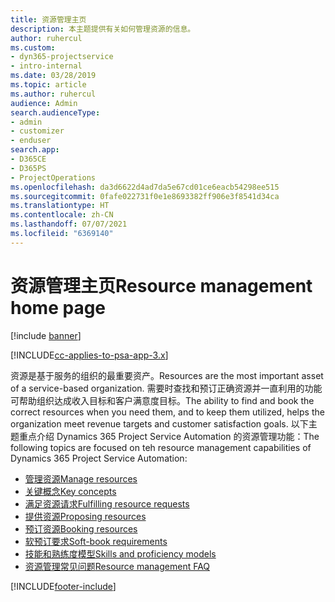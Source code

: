 ```yaml
---
title: 资源管理主页
description: 本主题提供有关如何管理资源的信息。
author: ruhercul
ms.custom:
- dyn365-projectservice
- intro-internal
ms.date: 03/28/2019
ms.topic: article
ms.author: ruhercul
audience: Admin
search.audienceType:
- admin
- customizer
- enduser
search.app:
- D365CE
- D365PS
- ProjectOperations
ms.openlocfilehash: da3d6622d4ad7da5e67cd01ce6eacb54298ee515
ms.sourcegitcommit: 0fafe022731f0e1e8693382ff906e3f8541d34ca
ms.translationtype: HT
ms.contentlocale: zh-CN
ms.lasthandoff: 07/07/2021
ms.locfileid: "6369140"
---
```

# <a name="resource-management-home-page"></a><span data-ttu-id="14bf9-103">资源管理主页</span><span class="sxs-lookup"><span data-stu-id="14bf9-103">Resource management home page</span></span>

[!include [banner](../includes/psa-now-project-operations.md)]

[!INCLUDE[cc-applies-to-psa-app-3.x](../includes/cc-applies-to-psa-app-3x.md)]

<span data-ttu-id="14bf9-104">资源是基于服务的组织的最重要资产。</span><span class="sxs-lookup"><span data-stu-id="14bf9-104">Resources are the most important asset of a service-based organization.</span></span> <span data-ttu-id="14bf9-105">需要时查找和预订正确资源并一直利用的功能可帮助组织达成收入目标和客户满意度目标。</span><span class="sxs-lookup"><span data-stu-id="14bf9-105">The ability to find and book the correct resources when you need them, and to keep them utilized, helps the organization meet revenue targets and customer satisfaction goals.</span></span> <span data-ttu-id="14bf9-106">以下主题重点介绍 Dynamics 365 Project Service Automation 的资源管理功能：</span><span class="sxs-lookup"><span data-stu-id="14bf9-106">The following topics are focused on teh resource management capabilities of Dynamics 365 Project Service Automation:</span></span>

- [<span data-ttu-id="14bf9-107">管理资源</span><span class="sxs-lookup"><span data-stu-id="14bf9-107">Manage resources</span></span>](manage-resources.md)
- [<span data-ttu-id="14bf9-108">关键概念</span><span class="sxs-lookup"><span data-stu-id="14bf9-108">Key concepts</span></span>](reports-key-concepts.md)
- [<span data-ttu-id="14bf9-109">满足资源请求</span><span class="sxs-lookup"><span data-stu-id="14bf9-109">Fulfilling resource requests</span></span>](resource-management-fulfill-requests.md)
- [<span data-ttu-id="14bf9-110">提供资源</span><span class="sxs-lookup"><span data-stu-id="14bf9-110">Proposing resources</span></span>](resource-management-propose-resources.md)
- [<span data-ttu-id="14bf9-111">预订资源</span><span class="sxs-lookup"><span data-stu-id="14bf9-111">Booking resources</span></span>](resource-management-book-resources-scheduleboard.md)
- [<span data-ttu-id="14bf9-112">软预订要求</span><span class="sxs-lookup"><span data-stu-id="14bf9-112">Soft-book requirements</span></span>](resource-management-softbook-requirements.md)
- [<span data-ttu-id="14bf9-113">技能和熟练度模型</span><span class="sxs-lookup"><span data-stu-id="14bf9-113">Skills and proficiency models</span></span>](resource-management-skills-proficiency.md)
- [<span data-ttu-id="14bf9-114">资源管理常见问题</span><span class="sxs-lookup"><span data-stu-id="14bf9-114">Resource management FAQ</span></span>](resource-management-faq.md)


[!INCLUDE[footer-include](../includes/footer-banner.md)]
